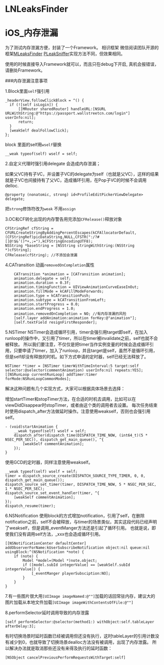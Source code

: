 # LNLeaksFinder

# iOS_内存泄漏
为了测试内存泄漏方便，封装了一个Framework。
相识框架
微信阅读团队开源的框架[MLeaksFinder](https://wereadteam.github.io/2016/02/22/MLeaksFinder/)
[PLeakSniffer](http://mrpeak.cn/blog/leak/)实现方法不同，但效果相同。

使用的时候直接导入Framework就可以，而且只在debug下开启, 真机会报错误，请删处Framework。

###内存泄漏注意事项

1.Block里面`self`强引用

```
_headerView.followClickBlock = ^() {
  if (![self isLogin]) {
      [[MRouter sharedRouter] handleURL:[NSURL URLWithString:@"https://passport.wallstreetcn.com/login"] userInfo:nil];
      return;
  }
  [weakSelf dealFollowClick];
};
```
block 里面的self用`wself`替换

```
__weak typeof(self) wself = self;
```

2.自定义代理时强引用delegate 会造成内存泄漏；

如果父VC持有子VC，并设置子VC的delegate为self（也就是父VC），这样的结果就是子VC也间接持有了父VC，造成循环引用，在Pop子VC的时候不会调用delloc.

```
@property (nonatomic, strong) id<ProfileEditPickerViewDelegate> delegate;
```

把`strong`修饰符改为`weak` 不用`assign`

3.OC和CF转化出现的内存警告用完添加`CFRelease()`释放对象

```
CFStringRef cfString = CFURLCreateStringByAddingPercentEscapes(kCFAllocatorDefault,(CFStringRef)picDataString,NULL,CFSTR(":/?#[]@!$&’()*+,;="),kCFStringEncodingUTF8);
NSString *baseString = [NSString stringWithString:(NSString *)cfString];
CFRelease(cfString); //不添加会泄漏
```
4.CATransition 动画`removedOnCompletion`属性

```
    CATransition *animation = [CATransition animation];
    animation.delegate = self;
    animation.duration = 0.3f;
    animation.timingFunction = UIViewAnimationCurveEaseInOut;
    animation.fillMode = kCAFillModeForwards;
    animation.type = kCATransitionPush;
    animation.subtype = kCATransitionFromLeft;
    animation.startProgress = 0.0;
    animation.endProgress = 1.0;
    animation.removedOnCompletion = NO; //有内存泄漏的风险
    [self.layer addAnimation:animation forKey:@"animation"];
    [self.textField resignFirstResponder];

```

5.NSTimer
NSTimer会造成循环引用，timer会强引用target即self，在加入runloop的操作中，又引用了timer，所以在timer被invalidate之前，self也就不会被释放。
所以我们要注意，不仅仅是把timer当作实例变量的时候会造成循环引用，只要申请了timer，加入了runloop，并且target是self，虽然不是循环引用，但是self却没有释放的时机。如下方式申请的定时器，self已经无法释放了。

```
NSTimer *timer = [NSTimer timerWithTimeInterval:5 target:self selector:@selector(commentAnimation) userInfo:nil repeats:YES];
[[NSRunLoop currentRunLoop] addTimer:timer forMode:NSRunLoopCommonModes];
```
解决这种问题有几个实现方式，大家可以根据具体场景去选择：

增加startTimer和stopTimer方法，在合适的时机去调用，比如可以在viewDidDisappear时stopTimer，或者由这个类的调用者去设置。
每次任务结束时使用dispatch_after方法做延时操作。注意使用weakself，否则也会强引用self。

```
- (void)startAnimation {
	__weak typeof(self) wself = self;
    dispatch_after(dispatch_time(DISPATCH_TIME_NOW, (int64_t)(5 * NSEC_PER_SEC)), dispatch_get_main_queue(), ^{
        [weakSelf commentAnimation];
    });
}
```
使用GCD的定时器，同样注意使用weakself。

```
__weak typeof(self) wself = self;
timer = dispatch_source_create(DISPATCH_SOURCE_TYPE_TIMER, 0, 0, dispatch_get_main_queue());
dispatch_source_set_timer(timer, DISPATCH_TIME_NOW, 5 * NSEC_PER_SEC, 1 * NSEC_PER_SEC);
dispatch_source_set_event_handler(timer, ^{
    [weakSelf commentAnimation];
});
dispatch_resume(timer);
```

6.NSNotification
使用block的方式增加notification，引用了self，在删除notification之前，self不会被释放，与timer的场景类似，其实这段代码已经声明了weakself，但是调用_eventManger方法还是引起了循环引用。
也就是说，即使我们没有调用self方法，_xxx也会造成循环引用。

```
[[NSNotificationCenter defaultCenter] addObserverForName:kUserSubscribeNotification object:nil queue:nil usingBlock:^(NSNotification *note) {
    if (note) {
        Model *model=(Model *)note.object;
        if ([model.subId integerValue] == [weakSelf.subId integerValue]) {
            [_eventManger playerSubsciption:NO];
        }
    }
}
```

7.有一些图片很大用`[UIImage imageNamed:@""]`加载的话回常驻内存，建议大的图片加载从本地文件加载`[UIImage imageWithContentsOfFile:@""]`

8.performSelector延时调用导致的内存泄露

```
[self performSelector:@selector(method1:) withObject:self.tableLayer afterDelay:3];
```
有时切换场景时延时函数已经被调用但还没有执行，这时tableLayer的引用计数没有减少到0，也就导致了切换场景dealloc方法没有被调用，出现了内存泄露。
所以解决办法就是取消那些还没有来得及执行的延时函数：

```
[NSObject cancelPreviousPerformRequestsWithTarget:self]
```


